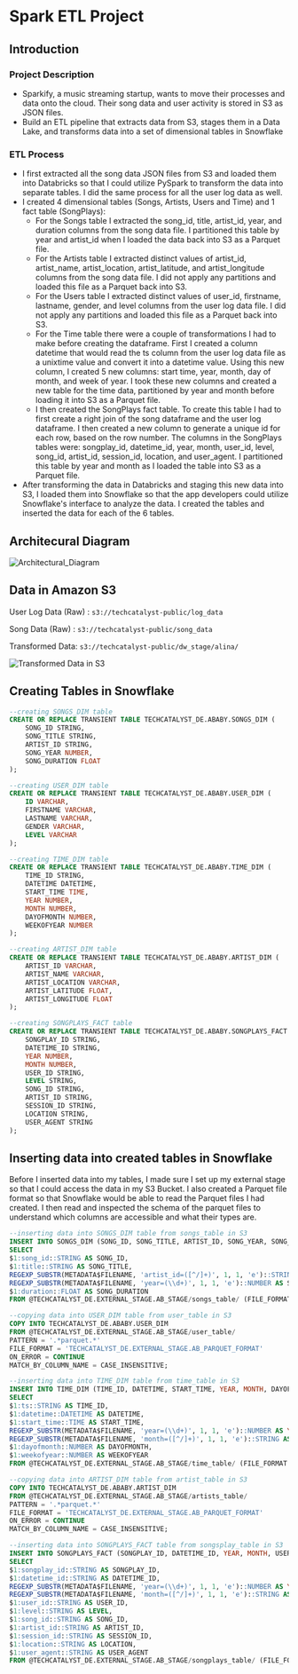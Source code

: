 # Spark ETL Project

## Introduction

### Project Description
* Sparkify, a music streaming startup, wants to move their processes and data onto the cloud. Their song data and user activity is stored in S3 as JSON files. 
* Build an ETL pipeline that extracts data from S3, stages them in a Data Lake, and transforms data into a set of dimensional tables in Snowflake
### ETL Process
* I first extracted all the song data JSON files from S3 and loaded them into Databricks so that I could utilize PySpark to transform the data into separate tables. I did the same process for all the user log data as well.
* I created 4 dimensional tables (Songs, Artists, Users and Time) and 1 fact table (SongPlays):
   * For the Songs table I extracted the song_id, title, artist_id, year, and duration columns from the song data file. I partitioned this table by year and artist_id when I loaded the data back into S3 as a Parquet file.
   * For the Artists table I extracted distinct values of artist_id, artist_name, artist_location, artist_latitude, and artist_longitude columns from the song data file. I did not apply any partitions and loaded this file as a Parquet back into S3.
   * For the Users table I extracted distinct values of user_id, firstname, lastname, gender, and level columns from the user log data file. I did not apply any partitions and loaded this file as a Parquet back into S3.
   * For the Time table there were a couple of transformations I had to make before creating the dataframe. First I created a column datetime that would read the ts column from the user log data file as a unixtime value and convert it into a datetime value. Using this new column, I created 5 new columns: start time, year, month, day of month, and week of year. I took these new columns and created a new table for the time data, partitioned by year and month before loading it into S3 as a Parquet file.
   * I then created the SongPlays fact table. To create this table I had to first create a right join of the song dataframe and the user log dataframe. I then created a new column to generate a unique id for each row, based on the row number. The columns in the SongPlays tables were: songplay_id, datetime_id, year, month, user_id, level, song_id, artist_id, session_id, location, and user_agent. I partitioned this table by year and month as I loaded the table into S3 as a Parquet file.
* After transforming the data in Databricks and staging this new data into S3, I loaded them into Snowflake so that the app developers could utilize Snowflake's interface to analyze the data. I created the tables and inserted the data for each of the 6 tables.

## Architecural Diagram
![Architectural_Diagram](https://github.com/user-attachments/assets/645bd199-9b25-4829-ba5c-15c2e3776093)

## Data in Amazon S3
User Log Data (Raw) : `s3://techcatalyst-public/log_data`

Song Data (Raw) : `s3://techcatalyst-public/song_data`

Transformed Data: `s3://techcatalyst-public/dw_stage/alina/`

![Transformed Data in S3](https://github.com/user-attachments/assets/e7abfb9d-87ba-43a6-9a97-44a19bcb91d9)

## Creating Tables in Snowflake
```sql
--creating SONGS_DIM table
CREATE OR REPLACE TRANSIENT TABLE TECHCATALYST_DE.ABABY.SONGS_DIM (
    SONG_ID STRING,
    SONG_TITLE STRING,
    ARTIST_ID STRING,
    SONG_YEAR NUMBER,
    SONG_DURATION FLOAT
);

--creating USER_DIM table
CREATE OR REPLACE TRANSIENT TABLE TECHCATALYST_DE.ABABY.USER_DIM (
    ID VARCHAR,
    FIRSTNAME VARCHAR,
    LASTNAME VARCHAR,
    GENDER VARCHAR,
    LEVEL VARCHAR
);

--creating TIME_DIM table
CREATE OR REPLACE TRANSIENT TABLE TECHCATALYST_DE.ABABY.TIME_DIM (
    TIME_ID STRING,
    DATETIME DATETIME,
    START_TIME TIME,
    YEAR NUMBER,
    MONTH NUMBER,
    DAYOFMONTH NUMBER,
    WEEKOFYEAR NUMBER
);

--creating ARTIST_DIM table
CREATE OR REPLACE TRANSIENT TABLE TECHCATALYST_DE.ABABY.ARTIST_DIM (
    ARTIST_ID VARCHAR,
    ARTIST_NAME VARCHAR,
    ARTIST_LOCATION VARCHAR,
    ARTIST_LATITUDE FLOAT,
    ARTIST_LONGITUDE FLOAT
);

--creating SONGPLAYS_FACT table
CREATE OR REPLACE TRANSIENT TABLE TECHCATALYST_DE.ABABY.SONGPLAYS_FACT (
    SONGPLAY_ID STRING,
    DATETIME_ID STRING,
    YEAR NUMBER,
    MONTH NUMBER,
    USER_ID STRING,
    LEVEL STRING,
    SONG_ID STRING,
    ARTIST_ID STRING,
    SESSION_ID STRING,
    LOCATION STRING,
    USER_AGENT STRING
);
```

## Inserting data into created tables in Snowflake
Before I inserted data into my tables, I made sure I set up my external stage so that I could access the data in my S3 Bucket. I also created a Parquet file format so that Snowflake would be able to read the Parquet files I had created. I then read and inspected the schema of the parquet files to understand which columns are accessible and what their types are.
```sql
--inserting data into SONGS_DIM table from songs_table in S3
INSERT INTO SONGS_DIM (SONG_ID, SONG_TITLE, ARTIST_ID, SONG_YEAR, SONG_DURATION)
SELECT
$1:song_id::STRING AS SONG_ID,
$1:title::STRING AS SONG_TITLE,
REGEXP_SUBSTR(METADATA$FILENAME, 'artist_id=([^/]+)', 1, 1, 'e')::STRING AS ARTIST_ID,
REGEXP_SUBSTR(METADATA$FILENAME, 'year=(\\d+)', 1, 1, 'e')::NUMBER AS SONG_YEAR,
$1:duration::FLOAT AS SONG_DURATION
FROM @TECHCATALYST_DE.EXTERNAL_STAGE.AB_STAGE/songs_table/ (FILE_FORMAT => 'TECHCATALYST_DE.EXTERNAL_STAGE.AB_PARQUET_FORMAT', PATTERN => '.*parquet.*');

--copying data into USER_DIM table from user_table in S3
COPY INTO TECHCATALYST_DE.ABABY.USER_DIM
FROM @TECHCATALYST_DE.EXTERNAL_STAGE.AB_STAGE/user_table/
PATTERN = '.*parquet.*'
FILE_FORMAT = 'TECHCATALYST_DE.EXTERNAL_STAGE.AB_PARQUET_FORMAT'
ON_ERROR = CONTINUE
MATCH_BY_COLUMN_NAME = CASE_INSENSITIVE;

--inserting data into TIME_DIM table from time_table in S3
INSERT INTO TIME_DIM (TIME_ID, DATETIME, START_TIME, YEAR, MONTH, DAYOFMONTH, WEEKOFYEAR)
SELECT
$1:ts::STRING AS TIME_ID,
$1:datetime::DATETIME AS DATETIME,
$1:start_time::TIME AS START_TIME,
REGEXP_SUBSTR(METADATA$FILENAME, 'year=(\\d+)', 1, 1, 'e')::NUMBER AS YEAR,
REGEXP_SUBSTR(METADATA$FILENAME, 'month=([^/]+)', 1, 1, 'e')::STRING AS MONTH,
$1:dayofmonth::NUMBER AS DAYOFMONTH,
$1:weekofyear::NUMBER AS WEEKOFYEAR
FROM @TECHCATALYST_DE.EXTERNAL_STAGE.AB_STAGE/time_table/ (FILE_FORMAT => 'TECHCATALYST_DE.EXTERNAL_STAGE.AB_PARQUET_FORMAT', PATTERN => '.*parquet.*');

--copying data into ARTIST_DIM table from artist_table in S3
COPY INTO TECHCATALYST_DE.ABABY.ARTIST_DIM
FROM @TECHCATALYST_DE.EXTERNAL_STAGE.AB_STAGE/artists_table/
PATTERN = '.*parquet.*'
FILE_FORMAT = 'TECHCATALYST_DE.EXTERNAL_STAGE.AB_PARQUET_FORMAT'
ON_ERROR = CONTINUE
MATCH_BY_COLUMN_NAME = CASE_INSENSITIVE;

--inserting data into SONGPLAYS_FACT table from songsplay_table in S3
INSERT INTO SONGPLAYS_FACT (SONGPLAY_ID, DATETIME_ID, YEAR, MONTH, USER_ID, LEVEL, SONG_ID, ARTIST_ID, SESSION_ID, LOCATION, USER_AGENT)
SELECT
$1:songplay_id::STRING AS SONGPLAY_ID,
$1:datetime_id::STRING AS DATETIME_ID,
REGEXP_SUBSTR(METADATA$FILENAME, 'year=(\\d+)', 1, 1, 'e')::NUMBER AS YEAR,
REGEXP_SUBSTR(METADATA$FILENAME, 'month=([^/]+)', 1, 1, 'e')::STRING AS MONTH,
$1:user_id::STRING AS USER_ID,
$1:level::STRING AS LEVEL,
$1:song_id::STRING AS SONG_ID,
$1:artist_id::STRING AS ARTIST_ID,
$1:session_id::STRING AS SESSION_ID,
$1:location::STRING AS LOCATION,
$1:user_agent::STRING AS USER_AGENT
FROM @TECHCATALYST_DE.EXTERNAL_STAGE.AB_STAGE/songplays_table/ (FILE_FORMAT => 'TECHCATALYST_DE.EXTERNAL_STAGE.AB_PARQUET_FORMAT', PATTERN => '.*parquet.*');
```
